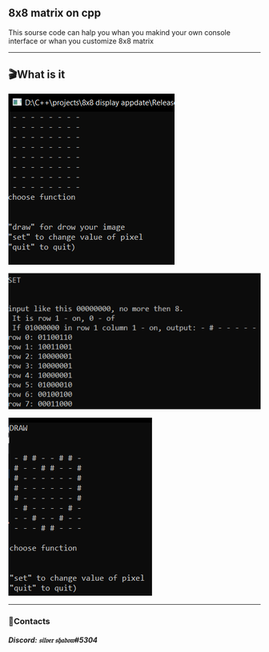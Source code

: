  8x8 matrix on cpp
 ---
This sourse code can halp you whan you makind your own console interface or whan you customize 8x8 matrix

---
🎬What is it
---
![foto](files/Screenshot.png)

![foto](files/Screenshot_1.png)

![foto](files/Screenshot_2.png)

---
### 📲Contacts
##### __Discord: 𝔰𝔦𝔩𝔳𝔢𝔯 𝔰𝔥𝔞𝔡𝔬𝔴#5304__
